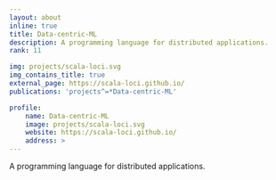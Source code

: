 ```yaml
---
layout: about
inline: true
title: Data-centric-ML
description: A programming language for distributed applications.
rank: 11

img: projects/scala-loci.svg
img_contains_title: true
external_page: https://scala-loci.github.io/
publications: 'projects^=*Data-centric-ML'

profile:
    name: Data-centric-ML
    image: projects/scala-loci.svg
    website: https://scala-loci.github.io/
    address: >
---
```


A programming language for distributed applications.
